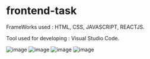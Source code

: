 # frontend-task

FrameWorks used : HTML, CSS, JAVASCRIPT, REACTJS.

Tool used for developing : Visual Studio Code.

![image](https://user-images.githubusercontent.com/59272263/112302020-949f2800-8cc0-11eb-9602-070ccc5bd02c.png)
![image](https://user-images.githubusercontent.com/59272263/112302050-9d8ff980-8cc0-11eb-9239-620b787f1a4c.png)
![image](https://user-images.githubusercontent.com/59272263/112302063-a1238080-8cc0-11eb-9dbb-1745fcedf9e6.png)
![image](https://user-images.githubusercontent.com/59272263/112303935-e3e65800-8cc2-11eb-8152-8cfbb34e9dd1.png)

